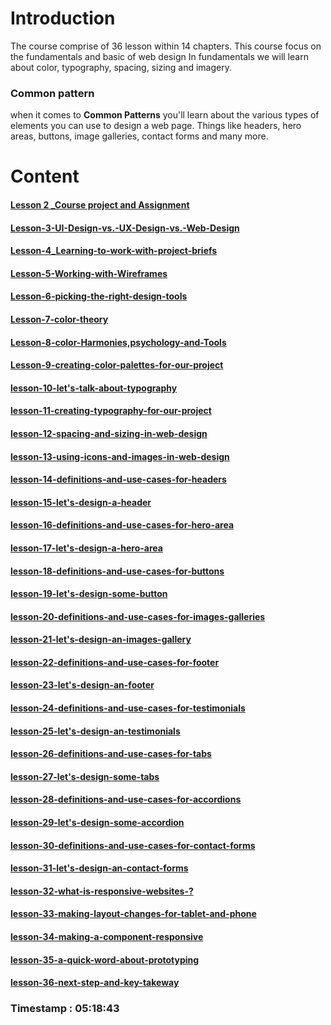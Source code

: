 
# Introduction 

The course comprise of  36 lesson within 14 chapters. This course focus on the fundamentals and basic of web design
 In fundamentals we will learn about color, typography, spacing, sizing and imagery.

### Common pattern

when it comes to **Common Patterns** you'll learn about the various types of elements you can use to design a web page. Things like headers, hero areas, buttons, image galleries, contact forms and many more.

# Content

#### [Lesson 2 _Course project and Assignment](./Lesson-2-Course-project-and-Assignment)
#### [Lesson-3-UI-Design-vs.-UX-Design-vs.-Web-Design](./Lesson-3-UI-Design-vs.-UX-Design-vs.-Web-Design)

#### [Lesson-4_Learning-to-work-with-project-briefs](./Lesson-4_Learning-to-work-with-project-briefs)

#### [Lesson-5-Working-with-Wireframes](./Lesson-5-Working-with-Wireframes)

#### [Lesson-6-picking-the-right-design-tools](./Lesson-6-picking-the-right-design-tools.md)

#### [Lesson-7-color-theory](./Lesson-7-color-theory.md)

#### [Lesson-8-color-Harmonies,psychology-and-Tools](./Lesson-8-color-Harmonies,psychology-and-Tools.md)

#### [Lesson-9-creating-color-palettes-for-our-project](./Lesson-9-creating-color-palettes-for-our-project.md)

#### [lesson-10-let's-talk-about-typography](./lesson-10-let's-talk-about-typography.md)

#### [lesson-11-creating-typography-for-our-project](./lesson-11-creating-typography-for-our-project.md)

#### [lesson-12-spacing-and-sizing-in-web-design](./lesson-12-spacing-and-sizing-in-web-design.md)

#### [lesson-13-using-icons-and-images-in-web-design](./lesson-13-using-icons-and-images-in-web-design.md)

#### [lesson-14-definitions-and-use-cases-for-headers](./lesson-14-definitions-and-use-cases-for-headers.md)

#### [lesson-15-let's-design-a-header](./lesson-15-let's-design-a-header.md)

#### [lesson-16-definitions-and-use-cases-for-hero-area](./lesson-16-definitions-and-use-cases-for-hero-area.md)

#### [lesson-17-let's-design-a-hero-area](./lesson-17-let's-design-a-hero-area.md)

#### [lesson-18-definitions-and-use-cases-for-buttons](./lesson-18-definitions-and-use-cases-for-buttons.md)

#### [lesson-19-let's-design-some-button](lesson-19-let's-design-some-button.md)

#### [lesson-20-definitions-and-use-cases-for-images-galleries](./lesson-20-definitions-and-use-cases-for-images-galleries.md)

#### [lesson-21-let's-design-an-images-gallery](./lesson-21-let's-design-an-images-gallery.md)

#### [lesson-22-definitions-and-use-cases-for-footer](./lesson-22-definitions-and-use-cases-for-footer.md)

#### [lesson-23-let's-design-an-footer](./lesson-23-let's-design-an-footer.md)

#### [lesson-24-definitions-and-use-cases-for-testimonials](./lesson-24-definitions-and-use-cases-for-testimonials.md)

#### [lesson-25-let's-design-an-testimonials](./lesson-25-let's-design-an-testimonials.md)

#### [lesson-26-definitions-and-use-cases-for-tabs](./lesson-26-definitions-and-use-cases-for-tabs.md)

#### [lesson-27-let's-design-some-tabs](./lesson-27-let's-design-some-tabs.md)

#### [lesson-28-definitions-and-use-cases-for-accordions](lesson-28-definitions-and-use-cases-for-accordions.md)

#### [lesson-29-let's-design-some-accordion](./lesson-29-let's-design-some-accordion.md)

#### [lesson-30-definitions-and-use-cases-for-contact-forms](lesson-30-definitions-and-use-cases-for-contact-forms.md)

#### [lesson-31-let's-design-an-contact-forms](./lesson-31-let's-design-an-contact-forms.md)

#### [lesson-32-what-is-responsive-websites-?](./lesson-32-what-is-responsive-websites.md)

#### [lesson-33-making-layout-changes-for-tablet-and-phone](./lesson-33-making-layout-changes-for-tablet-and-phone.md)

#### [lesson-34-making-a-component-responsive](./lesson-34-making-a-component-responsive.md)

#### [lesson-35-a-quick-word-about-prototyping](./lesson-35-a-quick-word-about-prototyping.md)

#### [lesson-36-next-step-and-key-takeway](./lesson-36-next-step-and-key-takeway.md)


### Timestamp : 05:18:43
